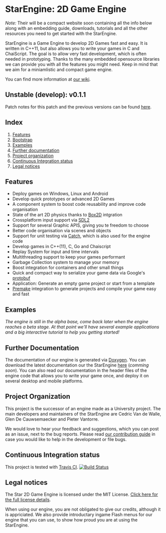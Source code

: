 StarEngine: 2D Game Engine
==========

_Note:_ Their will be a compact website soon containing all the info below along with an embedding guide, downloads, tutorials and all the other resources you need to get started with the StarEngine.

StarEngine is a Game Engine to develop 2D Games fast and easy. It is written in C++11, but also allows you to write your games in C and ChaiScript. The goal is to allow very fast development, which is often needed in prototyping. Thanks to the many embedded opensource libraries we can provide you with all the features you might need. Keep in mind that we aim for a miniamlistic and compact game engine.

You can find more information at [our wiki](https://github.com/StarEngine/engine/wiki).

## Unstable (develop): v0.1.1
Patch notes for this patch and the previous versions can be found [here](https://github.com/StarEngine/engine/wiki/Patchnotes).

## Index
1. [Features](#features)
2. [Bootstrap](#bootstrap)
3. [Examples](#examples)
4. [Further documentation](#further-documentation)
5. [Project organization](#project-organization)
6. [Continuous Integration status](#continuous-integration-status)
7. [Legal notices](#legal-notices)

## Features

  * Deploy games on Windows, Linux and Android
  * Develop quick prototypes or advanced 2D Games
  * A component system to boost code reusability and improve code organisation
  * State of the art 2D physics thanks to [Box2D](http://box2d.org/) intgration
  * Crossplatform input support via [SDL2](http://www.libsdl.org/)
  * Support for several Graphic APIS, giving you te freedom to choose 
  * Better code organisation via scenes and objects
  * Support for unit testing via [Catch](https://github.com/philsquared/Catch), which is also used for the engine code
  * Develop games in C++(11), C, Go and Chaiscript
  * Replay System for input and time intervals
  * Multithreading support to keep your games performant
  * Garbage Collection system to manage your memory
  * Boost integration for containers and other small things
  * Quick and compact way to serialize your game data via Google's [protobuf](https://code.google.com/p/protobuf/)
  * Application: Generate an empty game project or start from a template
  * [Premake](http://industriousone.com/premake) integration to generate projects and compile your game easy and fast

## Examples

_The engine is still in the alpha base, come back later when the engine reaches a beta stage. At that point we'll have several example applications and a big interactive tutorial to help you getting started!_

## Further Documentation

The documentation of our engine is generated via [Doxygen](http://www.stack.nl/~dimitri/doxygen/). You can download the latest documentation our the StarEngine [here](#todo) (_comming soon_). You can also read our documentation in the header files of the engine code that allows you to write your game once, and deploy it on several desktop and mobile platforms.

## Project Organization

This project is the successor of an engine made as a University project. The main developers and maintainers of the StarEngine are Cedric Van de Walle, Glen De Cauwsemaecker and Pieter Vantorre.

We would love to hear your feedback and suggestions, which you can post as an issue, next to the bug reports. Please read [our contribution guide](https://github.com/StarEngine/engine/wiki/contributor-guide) in case you would like to help in the development or file bugs.

## Continuous Integration status

This project is tested with [Travis CI](http://travis-ci.org/). [![Build Status](https://travis-ci.org/StarEngine/engine.svg?branch=develop)](https://travis-ci.org/StarEngine/engine)

## Legal notices
The Star 2D Game Engine is licensed under the MIT License.
[Click here for the full license details](https://github.com/StarEngine/engine/blob/develop/LICENSE).

When using our engine, you are not obligated to give our credits, although it is appriciated. We also provide introductary ingame Flash menus for our engine that you can use, to show how proud you are at using the StarEngine.
